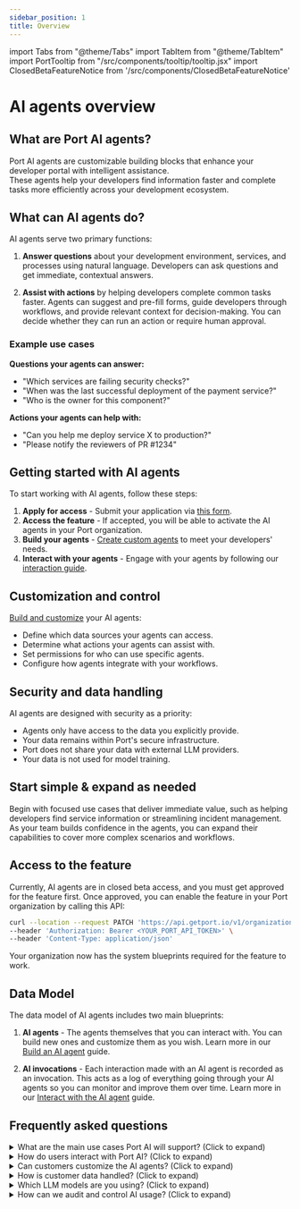 ```yaml
---
sidebar_position: 1
title: Overview
---
```


import Tabs from "@theme/Tabs"
import TabItem from "@theme/TabItem"
import PortTooltip from "/src/components/tooltip/tooltip.jsx"
import ClosedBetaFeatureNotice from '/src/components/ClosedBetaFeatureNotice'

# AI agents overview

<ClosedBetaFeatureNotice id="aiAgents" />

## What are Port AI agents?

Port AI agents are customizable building blocks that enhance your developer portal with intelligent assistance.  
These agents help your developers find information faster and complete tasks more efficiently across your development ecosystem.

## What can AI agents do?

AI agents serve two primary functions:

1. **Answer questions** about your development environment, services, and processes using natural language. Developers can ask questions and get immediate, contextual answers.

2. **Assist with actions** by helping developers complete common tasks faster. Agents can suggest and pre-fill forms, guide developers through workflows, and provide relevant context for decision-making. You can decide whether they can run an action or require human approval.

### Example use cases

**Questions your agents can answer:**
- "Which services are failing security checks?"
- "When was the last successful deployment of the payment service?"
- "Who is the owner for this component?"

**Actions your agents can help with:**
- "Can you help me deploy service X to production?"
- "Please notify the reviewers of PR #1234"

## Getting started with AI agents

To start working with AI agents, follow these steps:

1. **Apply for access** - Submit your application via [this form](https://forms.gle/krhMY7c9JM8MyJJf7).
2. **Access the feature** - If accepted, you will be able to activate the AI agents in your Port organization.
3. **Build your agents** - [Create custom agents](/ai-agents/build-an-ai-agent) to meet your developers' needs.
4. **Interact with your agents** - Engage with your agents by following our [interaction guide](/ai-agents/interact-with-the-ai-agent).

## Customization and control

[Build and customize](/ai-agents/build-an-ai-agent) your AI agents:
- Define which data sources your agents can access.
- Determine what actions your agents can assist with.
- Set permissions for who can use specific agents.
- Configure how agents integrate with your workflows.

## Security and data handling

AI agents are designed with security as a priority:
- Agents only have access to the data you explicitly provide.
- Your data remains within Port's secure infrastructure.
- Port does not share your data with external LLM providers.
- Your data is not used for model training.

## Start simple & expand as needed

Begin with focused use cases that deliver immediate value, such as helping developers find service information or streamlining incident management.  
As your team builds confidence in the agents, you can expand their capabilities to cover more complex scenarios and workflows.

## Access to the feature

Currently, AI agents are in closed beta access, and you must get approved for the feature first. Once approved, you can enable the feature in your Port organization by calling this API:

```bash showLineNumbers
curl --location --request PATCH 'https://api.getport.io/v1/organization/ai/register' \
--header 'Authorization: Bearer <YOUR_PORT_API_TOKEN>' \
--header 'Content-Type: application/json'
```

Your organization now has the system blueprints required for the feature to work.

## Data Model
The data model of AI agents includes two main blueprints:

1. **AI agents** - The agents themselves that you can interact with. You can build new ones and customize them as you wish. Learn more in our [Build an AI agent](/ai-agents/build-an-ai-agent) guide.

2. **AI invocations** - Each interaction made with an AI agent is recorded as an invocation. This acts as a log of everything going through your AI agents so you can monitor and improve them over time. Learn more in our [Interact with the AI agent](/ai-agents/interact-with-the-ai-agent) guide.

## Frequently asked questions

<details>
<summary>What are the main use cases Port AI will support? (Click to expand)</summary>

Port AI supports two primary interaction types:

1. **Ask Me Anything (Information Queries)**
    - Natural language queries about your development ecosystem
    - Examples: "Who owns service X?", "What's the deployment frequency of team Y?"
    - Focused on surfacing information from connected data sources
2. **Run an Action (Form Generation)**
    - Assist with running or pre-filling self-service actions
    - Examples: "Create a bug report", "Set up a new service"
    - Important: you can decide whether the agent can run the action automatically
</details>

<details>
<summary>How do users interact with Port AI? (Click to expand)</summary>

- Primary interface is through our Slack app
- Full API availability
</details>

<details>
<summary>Can customers customize the AI agents? (Click to expand)</summary>

Yes - you can create custom AI agents within Port. Customization includes:
- Creating new agents using Port's blueprint system
- Configuring agent knowledge base and access to tools
- Adjusting prompts and agent behaviors
- Setting permissions and usage boundaries

All agents operate within Port's secure framework and governance controls.
</details>

<details>
<summary>How is customer data handled? (Click to expand)</summary>

All data processing occurs within our cloud infrastructure, and no data is shared with external LLM providers. Additionally, no customer data is used for model training, ensuring complete logical separation between different customers' data.
</details>

<details>
<summary>Which LLM models are you using? (Click to expand)</summary>

We aim to use the best models that will yield the best results while keeping your data safe; at the moment, we work with Open AI's GPT models, but this could change in the future.
</details>

<details>
<summary>How can we audit and control AI usage? (Click to expand)</summary>

Each interaction of the agent is saved and can be viewed in the audit logs, ensuring transparency and accountability. You have control over who can interact with and see the agents through our granular permission controls, along with an admin dashboard for monitoring usage, export capabilities for audit logs, and available rate limiting and usage controls.
</details> 
